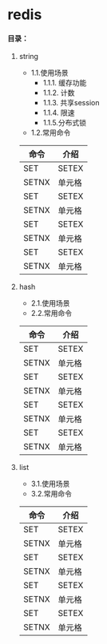 # redis

#### 目录：
1. string
    - 1.1.使用场景
         - 1.1.1. 缓存功能
         - 1.1.2. 计数
         - 1.1.3. 共享session
         - 1.1.4. 限速
         - 1.1.5.分布式锁
    - 1.2.常用命令 
    
    |  命令   | 介绍  |
    |  ----  | ----  |
    | SET  | SETEX |
    | SETNX  | 单元格 |
    | SET  | SETEX |
    | SETNX  | 单元格 |
    | SET  | SETEX |
    | SETNX  | 单元格 |
    | SET  | SETEX |
    | SETNX  | 单元格 |
2. hash
    - 2.1.使用场景
    - 2.2.常用命令 
    
    |  命令  | 介绍  |
    |  ----  | ----  |
    | SET  | SETEX |
    | SETNX  | 单元格 |
    | SET  | SETEX |
    | SETNX  | 单元格 |
    | SET  | SETEX |
    | SETNX  | 单元格 |
    | SET  | SETEX |
    | SETNX  | 单元格 |
3. list
    - 3.1.使用场景
    - 3.2.常用命令 
    
    |  命令  | 介绍  |
    |  ----  | ----  |
    | SET  | SETEX |
    | SETNX  | 单元格 |
    | SET  | SETEX |
    | SETNX  | 单元格 |
    | SET  | SETEX |
    | SETNX  | 单元格 |
    | SET  | SETEX |
    | SETNX  | 单元格 |